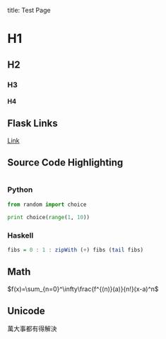 title: Test Page

# H1

## H2

### H3

#### H4

## Flask Links
<a href="{{ url_for('page', path='test') }}">Link</a>

## Source Code Highlighting
#
### Python
```python
from random import choice

print choice(range(1, 10))
```

### Haskell
```haskell
fibs = 0 : 1 : zipWith (+) fibs (tail fibs)
```

## Math
$f(x)=\sum_{n=0}^\infty\frac{f^{(n)}(a)}{n!}(x-a)^n$

## Unicode
萬大事都有得解決
